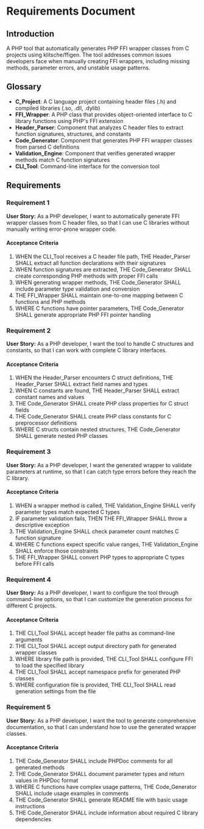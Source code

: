 # Requirements Document

## Introduction

A PHP tool that automatically generates PHP FFI wrapper classes from C projects using klitsche/ffigen. The tool addresses common issues developers face when manually creating FFI wrappers, including missing methods, parameter errors, and unstable usage patterns.

## Glossary

- **C_Project**: A C language project containing header files (.h) and compiled libraries (.so, .dll, .dylib)
- **FFI_Wrapper**: A PHP class that provides object-oriented interface to C library functions using PHP's FFI extension
- **Header_Parser**: Component that analyzes C header files to extract function signatures, structures, and constants
- **Code_Generator**: Component that generates PHP FFI wrapper classes from parsed C definitions
- **Validation_Engine**: Component that verifies generated wrapper methods match C function signatures
- **CLI_Tool**: Command-line interface for the conversion tool

## Requirements

### Requirement 1

**User Story:** As a PHP developer, I want to automatically generate FFI wrapper classes from C header files, so that I can use C libraries without manually writing error-prone wrapper code.

#### Acceptance Criteria

1. WHEN the CLI_Tool receives a C header file path, THE Header_Parser SHALL extract all function declarations with their signatures
2. WHEN function signatures are extracted, THE Code_Generator SHALL create corresponding PHP methods with proper FFI calls
3. WHEN generating wrapper methods, THE Code_Generator SHALL include parameter type validation and conversion
4. THE FFI_Wrapper SHALL maintain one-to-one mapping between C functions and PHP methods
5. WHERE C functions have pointer parameters, THE Code_Generator SHALL generate appropriate PHP FFI pointer handling

### Requirement 2

**User Story:** As a PHP developer, I want the tool to handle C structures and constants, so that I can work with complete C library interfaces.

#### Acceptance Criteria

1. WHEN the Header_Parser encounters C struct definitions, THE Header_Parser SHALL extract field names and types
2. WHEN C constants are found, THE Header_Parser SHALL extract constant names and values
3. THE Code_Generator SHALL create PHP class properties for C struct fields
4. THE Code_Generator SHALL create PHP class constants for C preprocessor definitions
5. WHERE C structs contain nested structures, THE Code_Generator SHALL generate nested PHP classes

### Requirement 3

**User Story:** As a PHP developer, I want the generated wrapper to validate parameters at runtime, so that I can catch type errors before they reach the C library.

#### Acceptance Criteria

1. WHEN a wrapper method is called, THE Validation_Engine SHALL verify parameter types match expected C types
2. IF parameter validation fails, THEN THE FFI_Wrapper SHALL throw a descriptive exception
3. THE Validation_Engine SHALL check parameter count matches C function signature
4. WHERE C functions expect specific value ranges, THE Validation_Engine SHALL enforce those constraints
5. THE FFI_Wrapper SHALL convert PHP types to appropriate C types before FFI calls

### Requirement 4

**User Story:** As a PHP developer, I want to configure the tool through command-line options, so that I can customize the generation process for different C projects.

#### Acceptance Criteria

1. THE CLI_Tool SHALL accept header file paths as command-line arguments
2. THE CLI_Tool SHALL accept output directory path for generated wrapper classes
3. WHERE library file path is provided, THE CLI_Tool SHALL configure FFI to load the specified library
4. THE CLI_Tool SHALL accept namespace prefix for generated PHP classes
5. WHERE configuration file is provided, THE CLI_Tool SHALL read generation settings from the file

### Requirement 5

**User Story:** As a PHP developer, I want the tool to generate comprehensive documentation, so that I can understand how to use the generated wrapper classes.

#### Acceptance Criteria

1. THE Code_Generator SHALL include PHPDoc comments for all generated methods
2. THE Code_Generator SHALL document parameter types and return values in PHPDoc format
3. WHERE C functions have complex usage patterns, THE Code_Generator SHALL include usage examples in comments
4. THE Code_Generator SHALL generate README file with basic usage instructions
5. THE Code_Generator SHALL include information about required C library dependencies